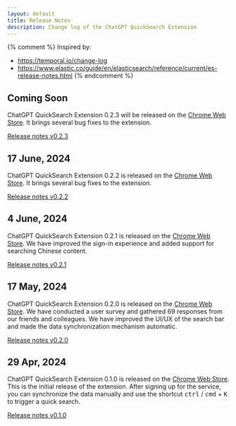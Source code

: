 ```yaml
---
layout: default
title: Release Notes
description: Change log of the ChatGPT QuickSearch Extension
---
```


{% comment %}
Inspired by:
  * https://temporal.io/change-log
  * https://www.elastic.co/guide/en/elasticsearch/reference/current/es-release-notes.html
{% endcomment %}

## Coming Soon

ChatGPT QuickSearch Extension 0.2.3 will be released on the [Chrome Web Store][cws]. It brings several bug fixes to the extension.

[Release notes v0.2.3](0.2.3)

## 17 June, 2024

ChatGPT QuickSearch Extension 0.2.2 is released on the [Chrome Web Store][cws]. It brings several bug fixes to the extension.

[Release notes v0.2.2](0.2.2)

## 4 June, 2024

ChatGPT QuickSearch Extension 0.2.1 is released on the [Chrome Web Store][cws]. We have improved the sign-in experience and added support for searching Chinese content.

[Release notes v0.2.1](0.2.1)

## 17 May, 2024

ChatGPT QuickSearch Extension 0.2.0 is released on the [Chrome Web Store][cws]. We have conducted a user survey and gathered 69 responses from our friends and colleagues. We have improved the UI/UX of the search bar and made the data synchronization mechanism automatic.

[Release notes v0.2.0](0.2.0)

## 29 Apr, 2024

ChatGPT QuickSearch Extension 0.1.0 is released on the [Chrome Web Store][cws]. This is the initial release of the extension. After signing up for the service, you can synchronize the data manually and use the shortcut <kbd>ctrl</kbd> / <kbd>cmd</kbd> + <kbd>K</kbd> to trigger a quick search.

[Release notes v0.1.0](0.1.0)

[cws]: https://chromewebstore.google.com/detail/chatgpt-quicksearch/jclniokkhcjpgfijopjahldoepdikcko
